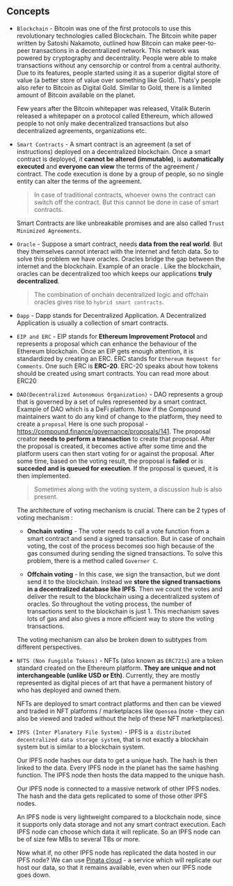 ## Concepts

+ `Blockchain` - Bitcoin was one of the first protocols to use this revolutionary technologies called Blockchain. The Bitcoin white paper written by Satoshi Nakamoto, outlined how Bitcoin can make peer-to-peer transactions in a decentralized network. This network was powered by cryptography and decentrality. People were able to make transactions without any censorchip or control from a central authority. Due to its features, people started using it as a superior digital store of value (a better store of value over something like Gold). Thats'y people also refer to Bitcoin as Digital Gold. Similar to Gold, there is a limited amount of Bitcoin available on the planet.

    Few years after the Bitcoin whitepaper was released, Vitalik Buterin released a whitepaper on a protocol called Ethereum, which allowed people to not only make decentralized transactions but also decentralized agreements, organizations etc.

+ `Smart Contracts` - A smart contract is an agreement (a set of instructions) deployed on a decentralized blockchain. Once a smart contract is deployed, it **cannot be altered (immutable)**, is **automatically executed** and **everyone can view** the terms of the agreement / contract. The code execution is done by a group of people, so no single entity can alter the terms of the agreement.

    > In case of traditional contracts, whoever owns the contract can switch off the contract. But this cannot be done in case of smart contracts.

    Smart Contracts are like unbreakable promises and are also called `Trust Minimized Agreements`.

+ `Oracle` - Suppose a smart contract, needs **data from the real world**. But they themselves cannot interact with the internet and fetch data. So to solve this problem we have oracles. Oracles bridge the gap between the internet and the blockchain. Example of an oracle . Like the blockchain, oracles can be decentralized too which keeps our applications **truly decentralized**.

    > The combination of onchain decentralized logic and offchain oracles gives rise to `hybrid smart contracts`.

+ `Dapp` - Dapp stands for Decentralized Application. A Decentralized Application is usually a collection of smart contracts.

+ `EIP and ERC` - EIP stands for **Ethereum Improvement Protocol** and represents a proposal which can enhance the behaviour of the Ethereum blockchain. Once an EIP gets enough attention, it is standardized by creating an ERC. ERC stands for `Ethereum Request for Comments`. One such ERC is **ERC-20**. ERC-20 speaks about how tokens should be created using smart contracts. You can read more about ERC20 

+ `DAO(Decentralized Autonomous Organization)` - DAO represents a group that is governed by a set of rules represented by a smart contract. Example of DAO which is a DeFi platform. Now if the Compound maintainers want to do any kind of change to the platform, they need to create a `proposal`  Here is one such proposal - https://compound.finance/governance/proposals/141. The proposal creator **needs to perform a transaction** to create that proposal. After the proposal is created, it becomes active after some time and the platform users can then start voting for or against the proposal. After some time, based on the voting result, the proposal is **failed** or is **succeded and is queued for execution**. If the proposal is queued, it is then implemented.
    > Sometimes along with the voting system, a discussion hub is also present.

    The architecture of voting mechanism is crucial. There can be 2 types of voting mechanism :

    - **Onchain voting** - The voter needs to call a vote function from a smart contract and send a signed transaction. But in case of onchain voting, the cost of the process becomes soo high because of the gas consumed during sending the signed transactions. To solve this problem, there is a method called `Governer C`.

    - **Offchain voting** - In this case, we sign the transaction, but we dont send it to the blockchain. Instead we **store the signed transactions in a decentralized database like IPFS**. Then we count the votes and deliver the result to the blockchain using a decentralized system of oracles. So throughout the voting process, the number of transactions sent to the blockchain is just 1. This mechanism saves lots of gas and also gives a more efficient way to store the voting transactions.

    The voting mechanism can also be broken down to subtypes from different perspectives.

    

+ `NFTS (Non Fungible Tokens)` - NFTs (also known as `ERC721s`) are a token standard created on the Ethereum platform. **They are unique and not interchangeable (unlike USD or Eth)**. Currently, they are mostly represented as digital pieces of art that have a permanent history of who has deployed and owned them.

    NFTs are deployed to smart contract platforms and then can be viewed and traded in NFT platforms / marketplaces like `Opensea` (note - they can also be viewed and traded without the help of these NFT marketplaces).

+ `IPFS (Inter Planatery File System)` - IPFS is `a distributed decentralized data storage system`, that is not exactly a blockhain system but is similar to a blockchain system.

    Our IPFS node hashes our data to get a unique hash. The hash is then linked to the data. Every IPFS node in the planet has the same hashing function. The IPFS node then hosts the data mapped to the unique hash.

    Our IPFS node is connected to a massive network of other IPFS nodes. The hash and the data gets replicated to some of those other IPFS nodes.

    An IPFS node is very lightweight compared to a blockchain node, since it supports only data storage and not any smart contract execution. Each IPFS node can choose which data it will replicate. So an IPFS node can be of size few MBs to several TBs or more.

    Now what if, no other IPFS node has replicated the data hosted in our IPFS node? We can use [Pinata cloud](https://www.pinata.cloud) - a service which will replicate our host our data, so that it remains available, even when our IPFS node goes down.

